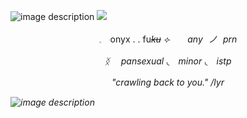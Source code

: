  ![image description](https://64.media.tumblr.com/5b3bef27406dd7402b4ce1808194d58b/25d0063fd885880b-75/s1280x1920/0c68ce5e27eaf35a758ffb86064d1174f04d0b2e.pnj) 
![](https://i.postimg.cc/HxDTxf39/Untitled469-20240907194042.png)
<p align="center">𓈒　onyx . . fu<i><s>ku</s><i>   ⟣　　any ノ prn 　　
<p align="center"> ᛝ　 pansexual ◟　minor ◟　istp　　
 
<p align="center"> "crawling back to you." /lyr　　　




 ![image description](https://64.media.tumblr.com/194f5092c8a6c66df2df6deedb631926/25d0063fd885880b-61/s1280x1920/c8120a60bee8f4d8182559609a2b61941d8d516d.pnj)
